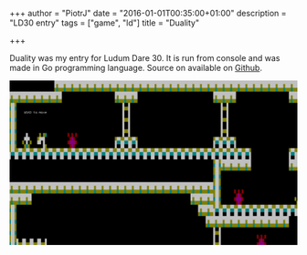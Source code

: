 +++
author = "PiotrJ"
date = "2016-01-01T00:35:00+01:00"
description = "LD30 entry"
tags = ["game", "ld"]
title = "Duality"

+++

Duality was my entry for Ludum Dare 30. It is run from console and was made in Go programming language. Source on available on [Github](https://github.com/piotr-j/DualityLD30).

![duality screenshot 1](/img/duality.jpg)